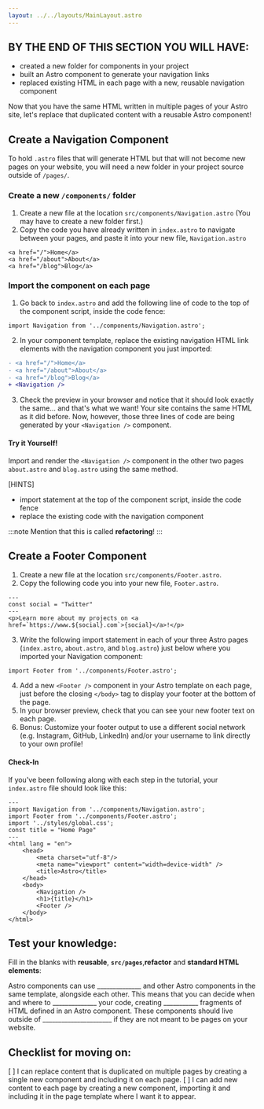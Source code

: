 ```yaml
---
layout: ../../layouts/MainLayout.astro
---
```


## BY THE END OF THIS SECTION YOU WILL HAVE:
- created a new folder for components in your project
- built an Astro component to generate your navigation links
- replaced existing HTML in each page with a new, reusable navigation component

Now that you have the same HTML written in multiple pages of your Astro site, let's replace that duplicated content with a reusable Astro component!

## Create a Navigation Component
To hold `.astro` files that will generate HTML but that will not become new pages on your website, you will need a new folder in your project source outside of `/pages/`. 

### Create a new `/components/` folder
1. Create a new file at the location `src/components/Navigation.astro` (You may have to create a new folder first.)
2. Copy the code you have already written in `index.astro` to navigate between your pages, and paste it into your new file, `Navigation.astro`
```
<a href="/">Home</a>
<a href="/about">About</a>
<a href="/blog">Blog</a>
```
### Import the component on each page
1. Go back to `index.astro` and add the following line of code to the top of the component script, inside the code fence:
```astro
import Navigation from '../components/Navigation.astro';
```
2. In your component template, replace the existing navigation HTML link elements with the navigation component you just imported:
```diff
- <a href="/">Home</a>
- <a href="/about">About</a>
- <a href="/blog">Blog</a>
+ <Navigation />
```
3. Check the preview in your browser and notice that it should look exactly the same... and that's what we want! Your site contains the same HTML as it did before. Now, however, those three lines of code are being generated by your `<Navigation />` component. 
#### Try it Yourself!
Import and render the `<Navigation />` component in the other two pages `about.astro` and `blog.astro` using the same method.

[HINTS]
- import statement at the top of the component script, inside the code fence
- replace the existing code with the navigation component

:::note
Mention that this is called **refactoring**!
:::

## Create a Footer Component
1. Create a new file at the location `src/components/Footer.astro`.
2. Copy the following code you into your new file, `Footer.astro`.
```
---
const social = "Twitter"
---
<p>Learn more about my projects on <a href=`https://www.${social}.com`>{social}</a>!</p>
```

3. Write the following import statement in each of your three Astro pages (`index.astro`, `about.astro`, and `blog.astro`) just below where you imported your Navigation component:
```astro
import Footer from '../components/Footer.astro';
```
4. Add a new `<Footer />` component in your Astro template on each page, just before the closing `</body>` tag to display your footer at the bottom of the page. 
5. In your browser preview, check that you can see your new footer text on each page.
6. Bonus: Customize your footer output to use a different social network (e.g. Instagram, GitHub, LinkedIn) and/or your username to link directly to your own profile!

#### Check-In
If you've been following along with each step in the tutorial, your `index.astro` file should look like this:

```astro
---
import Navigation from '../components/Navigation.astro';
import Footer from '../components/Footer.astro';
import '../styles/global.css';
const title = "Home Page"
---
<html lang = "en">
    <head>
        <meta charset="utf-8"/>
        <meta name="viewport" content="width=device-width" />
        <title>Astro</title>
    </head>
    <body>
        <Navigation />
        <h1>{title}</h1>
        <Footer />
    </body>
</html>
```
## Test your knowledge:

Fill in the blanks with **reusable**, **`src/pages`**,**refactor** and **standard HTML elements**:

Astro components can use ______________ and other Astro components in the same template, alongside each other. This means that you can decide when and where to ______________ your code, creating ___________ fragments of HTML defined in an Astro component. These components should live outside of ______________________ if they are not meant to be pages on your website.

## Checklist for moving on:
[ ] I can replace content that is duplicated on multiple pages by creating a single new component and including it on each page.
[ ] I can add new content to each page by creating a new component, importing it and including it in the page template where I want it to appear.
